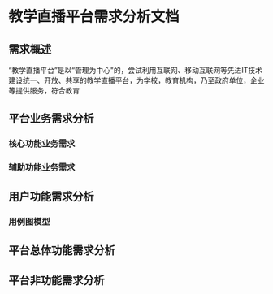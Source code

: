 <!--
 * @Author: Steven Wang
 * @LastEditors: Steven Wang
 * @Date: 2021-09-24 15:42:36
 * @LastEditTime: 2021-10-08 11:45:29
 * @Description:LiveStream‘s request analysis document
 * @FilePath: \\LiveStream\\Api\\需求分析文档.md
 * @Copyright Notice:  2021 Steven Wang 王子睿.All Rights Reserved.
-->
# 教学直播平台需求分析文档
## 需求概述
“教学直播平台”是以“管理为中心"的，尝试利用互联网、移动互联网等先进IT技术建设统一、开放、共享的教学直播平台，为学校，教育机构，乃至政府单位，企业等提供服务，符合教育
## 平台业务需求分析
### 核心功能业务需求
### 辅助功能业务需求
## 用户功能需求分析
### 用例图模型
## 平台总体功能需求分析
## 平台非功能需求分析
